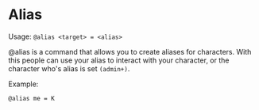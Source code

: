 # Alias

Usage: `@alias <target> = <alias>`

@alias is a command that allows you to create aliases for characters. With this
people can use your alias to interact with your character, or the character
who's alias is set `(admin+)`.

Example:

```
@alias me = K
```
